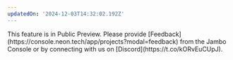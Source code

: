 ```yaml
---
updatedOn: '2024-12-03T14:32:02.192Z'
---
```


<Admonition type="note" title="Public Preview">
This feature is in Public Preview. Please provide [Feedback](https://console.neon.tech/app/projects?modal=feedback) from the Jambo Console or by connecting with us on [Discord](https://t.co/kORvEuCUpJ).
</Admonition>
